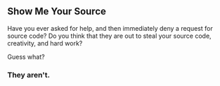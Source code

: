 ## **S**how **M**e **Y**our **S**ource

Have you ever asked for help, and then immediately deny a request for source code?
Do you think that they are out to steal your source code, creativity, and hard work?

Guess what?

### They aren't.
